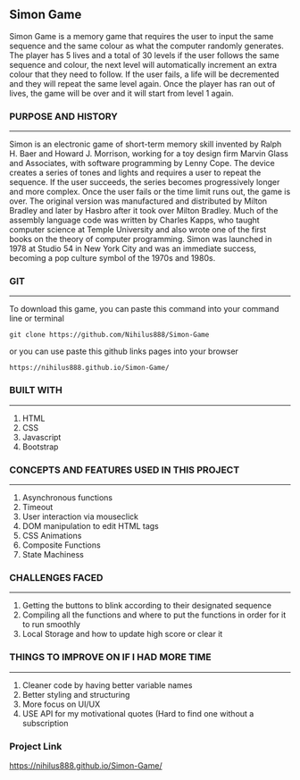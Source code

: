 Simon Game
------------------

Simon Game is a memory game that requires the user to input the same sequence
and the same colour as what the computer randomly generates. The player has 5 lives and a total of 30 levels
if the user follows the same sequence and colour, the next level will automatically increment an extra
colour that they need to follow. If the user fails, a life will be decremented and they will repeat the same
level again. Once the player has ran out of lives, the game will be over and it will start from level 1 again. 

### PURPOSE AND HISTORY
--------------------

Simon is an electronic game of short-term memory skill invented by Ralph H. Baer and Howard J. Morrison, working for a toy design firm Marvin Glass and Associates, with software programming by Lenny Cope. The device creates a series of tones and lights and requires a user to repeat the sequence. If the user succeeds, the series becomes progressively longer and more complex. Once the user fails or the time limit runs out, the game is over. The original version was manufactured and distributed by Milton Bradley and later by Hasbro after it took over Milton Bradley. Much of the assembly language code was written by Charles Kapps, who taught computer science at Temple University and also wrote one of the first books on the theory of computer programming. Simon was launched in 1978 at Studio 54 in New York City and was an immediate success, becoming a pop culture symbol of the 1970s and 1980s.

### GIT 
--------------------

To download this game, you can paste this command into your command line or terminal

	git clone https://github.com/Nihilus888/Simon-Game

or you can use paste this github links pages into your browser

	https://nihilus888.github.io/Simon-Game/

### BUILT WITH 
--------------------

1. HTML
2. CSS
3. Javascript
4. Bootstrap

### CONCEPTS AND FEATURES USED IN THIS PROJECT
-----------------------------------------------

1. Asynchronous functions
2. Timeout
3. User interaction via mouseclick 
4. DOM manipulation to edit HTML tags
5. CSS Animations
6. Composite Functions 
7. State Machiness

### CHALLENGES FACED
------------------

1. Getting the buttons to blink according to their designated sequence
2. Compiling all the functions and where to put the functions in order for it to run smoothly
3. Local Storage and how to update high score or clear it

### THINGS TO IMPROVE ON IF I HAD MORE TIME
----------------------

1. Cleaner code by having better variable names
2. Better styling and structuring
3. More focus on UI/UX
4. USE API for my motivational quotes (Hard to find one without a subscription

### Project Link
https://nihilus888.github.io/Simon-Game/
